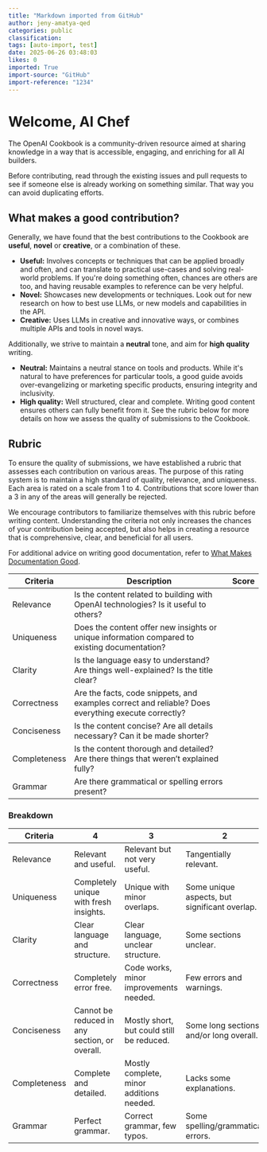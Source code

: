 ```yaml
---
title: "Markdown imported from GitHub"
author: jeny-amatya-qed
categories: public
classification: 
tags: [auto-import, test]
date: 2025-06-26 03:48:03
likes: 0
imported: True 
import-source: "GitHub"
import-reference: "1234"
---
```


# Welcome, AI Chef
 
The OpenAI Cookbook is a community-driven resource aimed at sharing knowledge in a way that is accessible, engaging, and enriching for all AI builders.
 
Before contributing, read through the existing issues and pull requests to see if someone else is already working on something similar. That way you can avoid duplicating efforts.
 
## What makes a good contribution?
 
Generally, we have found that the best contributions to the Cookbook are **useful**, **novel** or **creative**, or a combination of these.
 
- **Useful:** Involves concepts or techniques that can be applied broadly and often, and can translate to practical use-cases and solving real-world problems. If you're doing something often, chances are others are too, and having reusable examples to reference can be very helpful.
- **Novel:** Showcases new developments or techniques. Look out for new research on how to best use LLMs, or new models and capabilities in the API.
- **Creative:** Uses LLMs in creative and innovative ways, or combines multiple APIs and tools in novel ways.

Additionally, we strive to maintain a **neutral** tone, and aim for **high quality** writing.

- **Neutral:** Maintains a neutral stance on tools and products. While it's natural to have preferences for particular tools, a good guide avoids over-evangelizing or marketing specific products, ensuring integrity and inclusivity.
- **High quality:** Well structured, clear and complete. Writing good content ensures others can fully benefit from it. See the rubric below for more details on how we assess the quality of submissions to the Cookbook.

## Rubric
 
To ensure the quality of submissions, we have established a rubric that assesses each contribution on various areas. The purpose of this rating system is to maintain a high standard of quality, relevance, and uniqueness. Each area is rated on a scale from 1 to 4. Contributions that score lower than a 3 in any of the areas will generally be rejected.
 
We encourage contributors to familiarize themselves with this rubric before writing content. Understanding the criteria not only increases the chances of your contribution being accepted, but also helps in creating a resource that is comprehensive, clear, and beneficial for all users.
 
For additional advice on writing good documentation, refer to [What Makes Documentation Good](https://cookbook.openai.com/what_makes_documentation_good).

| Criteria | Description | Score |
| --- | --- | --- |
| Relevance | Is the content related to building with OpenAI technologies? Is it useful to others? |  |
| Uniqueness | Does the content offer new insights or unique information compared to existing documentation? |  |
| Clarity | Is the language easy to understand? Are things well-explained? Is the title clear? |  |
| Correctness | Are the facts, code snippets, and examples correct and reliable? Does everything execute correctly? |  |
| Conciseness | Is the content concise? Are all details necessary? Can it be made shorter? |  |
| Completeness | Is the content thorough and detailed? Are there things that weren’t explained fully? |  |
| Grammar | Are there grammatical or spelling errors present? |  |

### Breakdown

| Criteria | 4 | 3 | 2 | 1 |
| --- | --- | --- | --- | --- |
| Relevance | Relevant and useful. | Relevant but not very useful. | Tangentially relevant. | Not relevant. |
| Uniqueness | Completely unique with fresh insights. | Unique with minor overlaps. | Some unique aspects, but significant overlap. | Many similar guides/examples. |
| Clarity | Clear language and structure. | Clear language, unclear structure. | Some sections unclear. | Confusing and unclear. |
| Correctness | Completely error free. | Code works, minor improvements needed. | Few errors and warnings. | Many errors, code doesn't execute. |
| Conciseness | Cannot be reduced in any section, or overall. | Mostly short, but could still be reduced. | Some long sections, and/or long overall. | Very long sections and overall, redundant. |
| Completeness | Complete and detailed. | Mostly complete, minor additions needed. | Lacks some explanations. | Missing significant portions. |
| Grammar | Perfect grammar. | Correct grammar, few typos. | Some spelling/grammatical errors. | Numerous spelling/grammatical errors. |